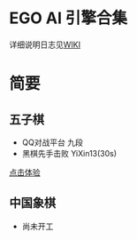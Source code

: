 # EGO AI 引擎合集

详细说明日志见[WIKI](https://github.com/tangyan02/ego/wiki)

# 简要

## 五子棋
- QQ对战平台 九段
- 黑棋先手击败 YiXin13(30s)

[点击体验](http://tangyancode.cn:8080/game)

## 中国象棋
- 尚未开工
